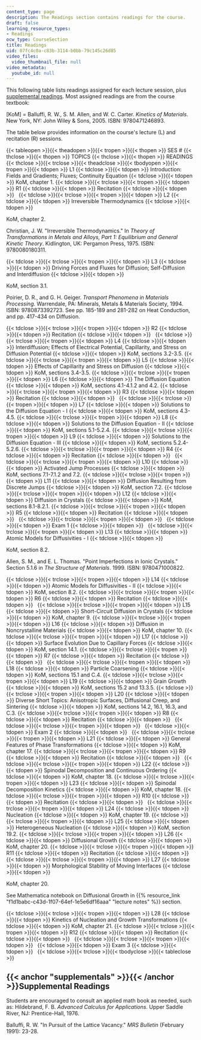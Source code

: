 ```yaml
---
content_type: page
description: The Readings section contains readings for the course.
draft: false
learning_resource_types:
- Readings
ocw_type: CourseSection
title: Readings
uid: 07fc4c0a-c83b-3114-b0bb-79c145c26d85
video_files:
  video_thumbnail_file: null
video_metadata:
  youtube_id: null
---
```

This following table lists readings assigned for each lecture session, plus [supplemental readings](#supplementals). Most assigned readings are from the course textbook:

\[KoM\] = Balluffi, R. W., S. M. Allen, and W. C. Carter. *Kinetics of Materials*. New York, NY: John Wiley & Sons, 2005. ISBN: 9780471246893.

The table below provides information on the course's lecture (L) and recitation (R) sessions.

{{< tableopen >}}{{< theadopen >}}{{< tropen >}}{{< thopen >}}
SES #
{{< thclose >}}{{< thopen >}}
TOPICS
{{< thclose >}}{{< thopen >}}
READINGS
{{< thclose >}}{{< trclose >}}{{< theadclose >}}{{< tbodyopen >}}{{< tropen >}}{{< tdopen >}}
L1
{{< tdclose >}}{{< tdopen >}}
Introduction: Fields and Gradients; Fluxes; Continuity Equation
{{< tdclose >}}{{< tdopen >}}
KoM, chapter 1.
{{< tdclose >}}{{< trclose >}}{{< tropen >}}{{< tdopen >}}
R1
{{< tdclose >}}{{< tdopen >}}
Recitation
{{< tdclose >}}{{< tdopen >}}
 
{{< tdclose >}}{{< trclose >}}{{< tropen >}}{{< tdopen >}}
L2
{{< tdclose >}}{{< tdopen >}}
Irreversible Thermodynamics
{{< tdclose >}}{{< tdopen >}}

KoM, chapter 2.

Christian, J. W. "Irreversible Thermodynamics." In *Theory of Transformations in Metals and Alloys, Part 1: Equilibrium and General Kinetic Theory*. Kidlington, UK: Pergamon Press, 1975. ISBN: 9780080180311.

{{< tdclose >}}{{< trclose >}}{{< tropen >}}{{< tdopen >}}
L3
{{< tdclose >}}{{< tdopen >}}
Driving Forces and Fluxes for Diffusion; Self-Diffusion and Interdiffusion
{{< tdclose >}}{{< tdopen >}}

KoM, section 3.1.

Poirier, D. R., and G. H. Geiger. *Transport Phenomena in Materials Processing*. Warrendale, PA: Minerals, Metals & Materials Society, 1994. ISBN: 9780873392723. See pp. 185-189 and 281-282 on Heat Conduction, and pp. 417-434 on Diffusion.

{{< tdclose >}}{{< trclose >}}{{< tropen >}}{{< tdopen >}}
R2
{{< tdclose >}}{{< tdopen >}}
Recitation
{{< tdclose >}}{{< tdopen >}}
 
{{< tdclose >}}{{< trclose >}}{{< tropen >}}{{< tdopen >}}
L4
{{< tdclose >}}{{< tdopen >}}
Interdiffusion; Effects of Electrical Potential, Capillarity, and Stress on Diffusion Potential
{{< tdclose >}}{{< tdopen >}}
KoM, sections 3.2-3.5.
{{< tdclose >}}{{< trclose >}}{{< tropen >}}{{< tdopen >}}
L5
{{< tdclose >}}{{< tdopen >}}
Effects of Capillarity and Stress on Diffusion
{{< tdclose >}}{{< tdopen >}}
KoM, sections 3.4-3.5.
{{< tdclose >}}{{< trclose >}}{{< tropen >}}{{< tdopen >}}
L6
{{< tdclose >}}{{< tdopen >}}
The Diffusion Equation
{{< tdclose >}}{{< tdopen >}}
KoM, sections 4.1-4.1.2 and 4.2.
{{< tdclose >}}{{< trclose >}}{{< tropen >}}{{< tdopen >}}
R3
{{< tdclose >}}{{< tdopen >}}
Recitation
{{< tdclose >}}{{< tdopen >}}
 
{{< tdclose >}}{{< trclose >}}{{< tropen >}}{{< tdopen >}}
L7
{{< tdclose >}}{{< tdopen >}}
Solutions to the Diffusion Equation - I
{{< tdclose >}}{{< tdopen >}}
KoM, sections 4.3-4.5.
{{< tdclose >}}{{< trclose >}}{{< tropen >}}{{< tdopen >}}
L8
{{< tdclose >}}{{< tdopen >}}
Solutions to the Diffusion Equation - II
{{< tdclose >}}{{< tdopen >}}
KoM, sections 5.1-5.2.4.
{{< tdclose >}}{{< trclose >}}{{< tropen >}}{{< tdopen >}}
L9
{{< tdclose >}}{{< tdopen >}}
Solutions to the Diffusion Equation - III
{{< tdclose >}}{{< tdopen >}}
KoM, sections 5.2.4-5.2.6.
{{< tdclose >}}{{< trclose >}}{{< tropen >}}{{< tdopen >}}
R4
{{< tdclose >}}{{< tdopen >}}
Recitation
{{< tdclose >}}{{< tdopen >}}
 
{{< tdclose >}}{{< trclose >}}{{< tropen >}}{{< tdopen >}}
L10
{{< tdclose >}}{{< tdopen >}}
Activated Jump Processes
{{< tdclose >}}{{< tdopen >}}
KoM, sections 7.1-7.1.2 and 7.2.
{{< tdclose >}}{{< trclose >}}{{< tropen >}}{{< tdopen >}}
L11
{{< tdclose >}}{{< tdopen >}}
Diffusion Resulting from Discrete Jumps
{{< tdclose >}}{{< tdopen >}}
KoM, section 7.2.
{{< tdclose >}}{{< trclose >}}{{< tropen >}}{{< tdopen >}}
L12
{{< tdclose >}}{{< tdopen >}}
Diffusion in Crystals
{{< tdclose >}}{{< tdopen >}}
KoM, sections 8.1-8.2.1.
{{< tdclose >}}{{< trclose >}}{{< tropen >}}{{< tdopen >}}
R5
{{< tdclose >}}{{< tdopen >}}
Recitation
{{< tdclose >}}{{< tdopen >}}
 
{{< tdclose >}}{{< trclose >}}{{< tropen >}}{{< tdopen >}}
 
{{< tdclose >}}{{< tdopen >}}
Exam 1
{{< tdclose >}}{{< tdopen >}}
 
{{< tdclose >}}{{< trclose >}}{{< tropen >}}{{< tdopen >}}
L13
{{< tdclose >}}{{< tdopen >}}
Atomic Models for Diffusivities - I
{{< tdclose >}}{{< tdopen >}}

KoM, section 8.2.

Allen, S. M., and E. L. Thomas. "Point Imperfections in Ionic Crystals." Section 5.1.6 in *The Structure of Materials*. 1999. ISBN: 9780471000822.

{{< tdclose >}}{{< trclose >}}{{< tropen >}}{{< tdopen >}}
L14
{{< tdclose >}}{{< tdopen >}}
Atomic Models for Diffusivities - II
{{< tdclose >}}{{< tdopen >}}
KoM, section 8.2.
{{< tdclose >}}{{< trclose >}}{{< tropen >}}{{< tdopen >}}
R6
{{< tdclose >}}{{< tdopen >}}
Recitation
{{< tdclose >}}{{< tdopen >}}
 
{{< tdclose >}}{{< trclose >}}{{< tropen >}}{{< tdopen >}}
L15
{{< tdclose >}}{{< tdopen >}}
Short-Circuit Diffusion in Crystals
{{< tdclose >}}{{< tdopen >}}
KoM, chapter 9.
{{< tdclose >}}{{< trclose >}}{{< tropen >}}{{< tdopen >}}
L16
{{< tdclose >}}{{< tdopen >}}
Diffusion in Noncrystalline Materials
{{< tdclose >}}{{< tdopen >}}
KoM, chapter 10.
{{< tdclose >}}{{< trclose >}}{{< tropen >}}{{< tdopen >}}
L17
{{< tdclose >}}{{< tdopen >}}
Surface Evolution Due to Capillary Forces
{{< tdclose >}}{{< tdopen >}}
KoM, section 14.1.
{{< tdclose >}}{{< trclose >}}{{< tropen >}}{{< tdopen >}}
R7
{{< tdclose >}}{{< tdopen >}}
Recitation
{{< tdclose >}}{{< tdopen >}}
 
{{< tdclose >}}{{< trclose >}}{{< tropen >}}{{< tdopen >}}
L18
{{< tdclose >}}{{< tdopen >}}
Particle Coarsening
{{< tdclose >}}{{< tdopen >}}
KoM, sections 15.1 and C.4.
{{< tdclose >}}{{< trclose >}}{{< tropen >}}{{< tdopen >}}
L19
{{< tdclose >}}{{< tdopen >}}
Grain Growth
{{< tdclose >}}{{< tdopen >}}
KoM, sections 15.2 and 13.3.5.
{{< tdclose >}}{{< trclose >}}{{< tropen >}}{{< tdopen >}}
L20
{{< tdclose >}}{{< tdopen >}}
Diverse Short Topics: Anisotropic Surfaces, Diffusional Creep, and Sintering
{{< tdclose >}}{{< tdopen >}}
KoM, sections 14.2, 16.1, 16.3, and C.3.
{{< tdclose >}}{{< trclose >}}{{< tropen >}}{{< tdopen >}}
R8
{{< tdclose >}}{{< tdopen >}}
Recitation
{{< tdclose >}}{{< tdopen >}}
 
{{< tdclose >}}{{< trclose >}}{{< tropen >}}{{< tdopen >}}
 
{{< tdclose >}}{{< tdopen >}}
Exam 2
{{< tdclose >}}{{< tdopen >}}
 
{{< tdclose >}}{{< trclose >}}{{< tropen >}}{{< tdopen >}}
L21
{{< tdclose >}}{{< tdopen >}}
General Features of Phase Transformations
{{< tdclose >}}{{< tdopen >}}
KoM, chapter 17.
{{< tdclose >}}{{< trclose >}}{{< tropen >}}{{< tdopen >}}
R9
{{< tdclose >}}{{< tdopen >}}
Recitation
{{< tdclose >}}{{< tdopen >}}
 
{{< tdclose >}}{{< trclose >}}{{< tropen >}}{{< tdopen >}}
L22
{{< tdclose >}}{{< tdopen >}}
Spinodal Decomposition and Continuous Ordering
{{< tdclose >}}{{< tdopen >}}
KoM, chapter 18.
{{< tdclose >}}{{< trclose >}}{{< tropen >}}{{< tdopen >}}
L23
{{< tdclose >}}{{< tdopen >}}
Spinodal Decomposition Kinetics
{{< tdclose >}}{{< tdopen >}}
KoM, chapter 18.
{{< tdclose >}}{{< trclose >}}{{< tropen >}}{{< tdopen >}}
R10
{{< tdclose >}}{{< tdopen >}}
Recitation
{{< tdclose >}}{{< tdopen >}}
 
{{< tdclose >}}{{< trclose >}}{{< tropen >}}{{< tdopen >}}
L24
{{< tdclose >}}{{< tdopen >}}
Nucleation
{{< tdclose >}}{{< tdopen >}}
KoM, chapter 19.
{{< tdclose >}}{{< trclose >}}{{< tropen >}}{{< tdopen >}}
L25
{{< tdclose >}}{{< tdopen >}}
Heterogeneous Nucleation
{{< tdclose >}}{{< tdopen >}}
KoM, section 19.2.
{{< tdclose >}}{{< trclose >}}{{< tropen >}}{{< tdopen >}}
L26
{{< tdclose >}}{{< tdopen >}}
Diffusional Growth
{{< tdclose >}}{{< tdopen >}}
KoM, chapter 20.
{{< tdclose >}}{{< trclose >}}{{< tropen >}}{{< tdopen >}}
R11
{{< tdclose >}}{{< tdopen >}}
Recitation
{{< tdclose >}}{{< tdopen >}}
 
{{< tdclose >}}{{< trclose >}}{{< tropen >}}{{< tdopen >}}
L27
{{< tdclose >}}{{< tdopen >}}
Morphological Stability of Moving Interfaces
{{< tdclose >}}{{< tdopen >}}

KoM, chapter 20.

See Mathematica notebook on Diffusional Growth in {{% resource_link "f1d1babc-c43d-1f07-64ef-1e5e6df16aaa" "lecture notes" %}} section.

{{< tdclose >}}{{< trclose >}}{{< tropen >}}{{< tdopen >}}
L28
{{< tdclose >}}{{< tdopen >}}
Kinetics of Nucleation and Growth Transformations
{{< tdclose >}}{{< tdopen >}}
KoM, chapter 21.
{{< tdclose >}}{{< trclose >}}{{< tropen >}}{{< tdopen >}}
R12
{{< tdclose >}}{{< tdopen >}}
Recitation
{{< tdclose >}}{{< tdopen >}}
 
{{< tdclose >}}{{< trclose >}}{{< tropen >}}{{< tdopen >}}
 
{{< tdclose >}}{{< tdopen >}}
Exam 3
{{< tdclose >}}{{< tdopen >}}
 
{{< tdclose >}}{{< trclose >}}{{< tbodyclose >}}{{< tableclose >}}

## {{< anchor "supplementals" >}}{{< /anchor >}}Supplemental Readings

Students are encouraged to consult an applied math book as needed, such as: Hildebrand, F. B. *Advanced Calculus for Applications*. Upper Saddle River, NJ: Prentice-Hall, 1976.

Balluffi, R. W. "In Pursuit of the Lattice Vacancy." *MRS Bulletin* (February 1991): 23-28.